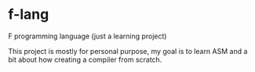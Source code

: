 # f-lang
F programming language (just a learning project)

This project is mostly for personal purpose, my goal is to learn ASM and a bit about how creating a compiler from scratch.
